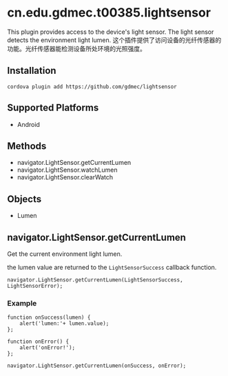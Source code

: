 <!---
    Licensed to the Apache Software Foundation (ASF) under one
    or more contributor license agreements.  See the NOTICE file
    distributed with this work for additional information
    regarding copyright ownership.  The ASF licenses this file
    to you under the Apache License, Version 2.0 (the
    "License"); you may not use this file except in compliance
    with the License.  You may obtain a copy of the License at

      http://www.apache.org/licenses/LICENSE-2.0

    Unless required by applicable law or agreed to in writing,
    software distributed under the License is distributed on an
    "AS IS" BASIS, WITHOUT WARRANTIES OR CONDITIONS OF ANY
    KIND, either express or implied.  See the License for the
    specific language governing permissions and limitations
    under the License.
-->

# cn.edu.gdmec.t00385.lightsensor

This plugin provides access to the device's light sensor. The light sensor 
detects the environment light lumen.
这个插件提供了访问设备的光纤传感器的功能。光纤传感器能检测设备所处环境的光照强度。

## Installation

    cordova plugin add https://github.com/gdmec/lightsensor

## Supported Platforms

- Android

## Methods

- navigator.LightSensor.getCurrentLumen
- navigator.LightSensor.watchLumen
- navigator.LightSensor.clearWatch

## Objects

- Lumen

## navigator.LightSensor.getCurrentLumen

Get the current environment light lumen.

the lumen value are returned to the `LightSensorSuccess`
callback function.

    navigator.LightSensor.getCurrentLumen(LightSensorSuccess, LightSensorError);


### Example

    function onSuccess(lumen) {
        alert('lumen:'+ lumen.value);
    };

    function onError() {
        alert('onError!');
    };

    navigator.LightSensor.getCurrentLumen(onSuccess, onError);
